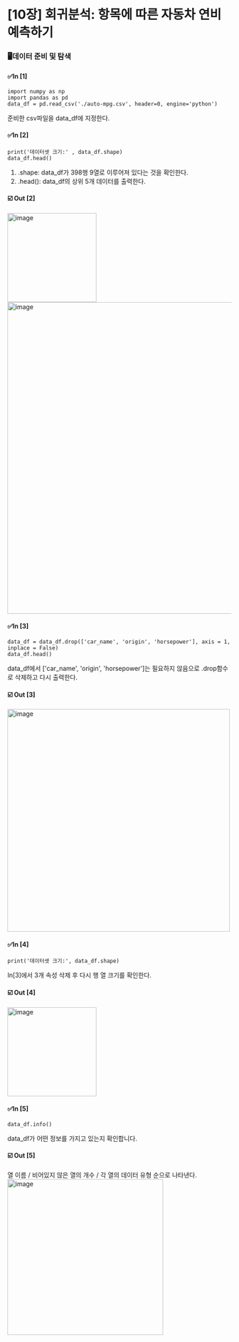 # [10장] 회귀분석: 항목에 따른 자동차 연비 예측하기
### 🖥️데이터 준비 및 탐색
#### ✅In [1]
    import numpy as np
    import pandas as pd
    data_df = pd.read_csv('./auto-mpg.csv', header=0, engine='python')
준비한 csv파일을 data_df에 지정한다.

#### ✅In [2]
    print('데이터셋 크기:' , data_df.shape)
    data_df.head()
1) .shape: data_df가 398행 9열로 이루어져 있다는 것을 확인한다.
2) .head(): data_df의 상위 5개 데이터를 출력한다.

#### ☑️ Out [2]
<img width="200" alt="image" src="https://github.com/LeeSomgyul/Assignment_Bigdata/assets/140570847/7c959526-e23b-4dca-9bae-a003532df8ed">
<img width="700" alt="image" src="https://github.com/LeeSomgyul/Assignment_Bigdata/assets/140570847/e519435d-d38c-4db9-b1ed-e20a105a74a8">

#### ✅In [3]
    data_df = data_df.drop(['car_name', 'origin', 'horsepower'], axis = 1, inplace = False)
    data_df.head()
data_df에서 ['car_name', 'origin', 'horsepower']는 필요하지 않음으로 .drop함수로 삭제하고 다시 출력한다.

#### ☑️ Out [3]
<img width="500" alt="image" src="https://github.com/LeeSomgyul/Assignment_Bigdata/assets/140570847/4983e18e-158e-4b4c-b125-57812f08957f">

#### ✅In [4]
    print('데이터셋 크기:', data_df.shape)
In[3]에서 3개 속성 삭제 후 다시 행 열 크기를 확인한다.

#### ☑️ Out [4]
<img width="200" alt="image" src="https://github.com/LeeSomgyul/Assignment_Bigdata/assets/140570847/f09f7032-3f4e-43e1-a2db-59dede46f566">

#### ✅In [5]
    data_df.info()
data_df가 어떤 정보를 가지고 있는지 확인합니다.

#### ☑️ Out [5]
열 이름 / 비어있지 않은 열의 개수 / 각 열의 데이터 유형 순으로 나타낸다.
<img width="350" alt="image" src="https://github.com/LeeSomgyul/Assignment_Bigdata/assets/140570847/71b4e4ea-26f8-4ed5-88e4-2d407c907cb2">


